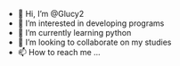 - 👋 Hi, I’m @Glucy2
- 👀 I’m interested in developing programs
- 🌱 I’m currently learning python
- 💞️ I’m looking to collaborate on my studies 
- 📫 How to reach me ...

<!---
Glucy2/Glucy2 is a ✨ special ✨ repository because its `README.md` (this file) appears on your GitHub profile.
You can click the Preview link to take a look at your changes.
--->
